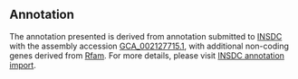 

Annotation
----------

The annotation presented is derived from annotation submitted to
[INSDC](http://www.insdc.org) with the assembly accession
[GCA\_002127715.1](http://www.ebi.ac.uk/ena/data/view/GCA_002127715.1),
with additional non-coding genes derived from
[Rfam](http://rfam.xfam.org/). For more details, please visit [INSDC
annotation
import](http://ensemblgenomes.org/info/data/insdc_annotation).
